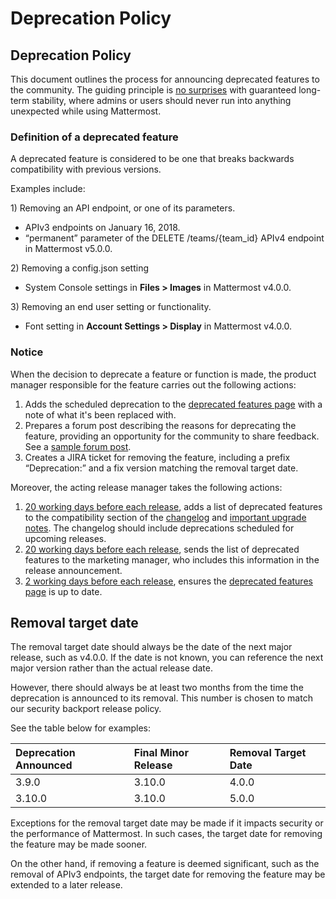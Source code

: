 # Deprecation Policy

## Deprecation Policy

This document outlines the process for announcing deprecated features to the community. The guiding principle is [no surprises](https://docs.mattermost.com/developer/manifesto.html#no-surprises) with guaranteed long-term stability, where admins or users should never run into anything unexpected while using Mattermost.

### Definition of a deprecated feature

A deprecated feature is considered to be one that breaks backwards compatibility with previous versions.

Examples include:

1\) Removing an API endpoint, or one of its parameters.

* APIv3 endpoints on January 16, 2018.
* “permanent” parameter of the DELETE /teams/{team\_id} APIv4 endpoint in Mattermost v5.0.0.

2\) Removing a config.json setting

* System Console settings in **Files > Images** in Mattermost v4.0.0.

3\) Removing an end user setting or functionality.

* Font setting in **Account Settings > Display** in Mattermost v4.0.0.

### Notice

When the decision to deprecate a feature or function is made, the product manager responsible for the feature carries out the following actions:

1. Adds the scheduled deprecation to the [deprecated features page](https://docs.mattermost.com/install/deprecated-features/) with a note of what it's been replaced with.
2. Prepares a forum post describing the reasons for deprecating the feature, providing an opportunity for the community to share feedback. See a [sample forum post](https://forum.mattermost.com/t/switching-teammate-name-display-to-a-system-console-setting/3366).
3. Creates a JIRA ticket for removing the feature, including a prefix “Deprecation:” and a fix version matching the removal target date.

Moreover, the acting release manager takes the following actions:

1. [20 working days before each release](https://handbook.mattermost.com/operations/research-and-development/product/release-process/feature-release#c-t-minus-20-working-days-feature-complete), adds a list of deprecated features to the compatibility section of the [changelog](https://docs.mattermost.com/administration/changelog.html) and [important upgrade notes](https://docs.mattermost.com/upgrade/important-upgrade-notes.html). The changelog should include deprecations scheduled for upcoming releases.
2. [20 working days before each release](https://handbook.mattermost.com/operations/research-and-development/product/release-process/feature-release#c-t-minus-20-working-days-feature-complete), sends the list of deprecated features to the marketing manager, who includes this information in the release announcement.
3. [2 working days before each release](https://handbook.mattermost.com/operations/research-and-development/product/release-process/feature-release#k-t-minus-2-working-days-release-build-cut), ensures the [deprecated features page](https://docs.mattermost.com/install/deprecated-features/) is up to date.

## Removal target date

The removal target date should always be the date of the next major release, such as v4.0.0. If the date is not known, you can reference the next major version rather than the actual release date.

However, there should always be at least two months from the time the deprecation is announced to its removal. This number is chosen to match our security backport release policy.

See the table below for examples:

| Deprecation Announced | Final Minor Release | Removal Target Date |
| :--- | :--- | :--- |
| 3.9.0 | 3.10.0 | 4.0.0 |
| 3.10.0 | 3.10.0 | 5.0.0 |

Exceptions for the removal target date may be made if it impacts security or the performance of Mattermost. In such cases, the target date for removing the feature may be made sooner.

On the other hand, if removing a feature is deemed significant, such as the removal of APIv3 endpoints, the target date for removing the feature may be extended to a later release.
